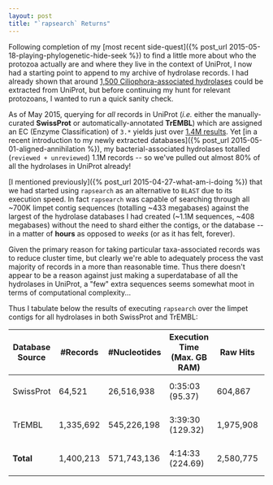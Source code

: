 ```yaml
---
layout: post
title: "`rapsearch` Returns"
---
```


Following completion of my [most recent side-quest]({% post_url 2015-05-18-playing-phylogenetic-hide-seek %}) to find
a little more about who the protozoa actually are and where they live in the context of UniProt, I now had a starting
point to append to my archive of hydrolase records. I had already shown that around
[1,500 Ciliophora-associated hydrolases](http://www.uniprot.org/uniprot/?query=taxonomy%3A%22Ciliophora+%5B5878%5D%22+AND+ec%3A3.*&sort=score)
could be extracted from UniProt, but before continuing my hunt for relevant protozoans, I wanted to run a quick sanity check.

As of May 2015, querying for *all* records in UniProt (*i.e.* either the manually-curated **SwissProt** or automatically-annotated **TrEMBL**)
which are assigned an EC (Enzyme Classification) of `3.*` yields just over [1.4M results](http://www.uniprot.org/uniprot/?query=ec%3A3.*&sort=score).
Yet [in a recent introduction to my newly extracted databases]({% post_url 2015-05-01-aligned-annihilation %}),
my bacterial-associated hydrolases totalled (`reviewed + unreviewed`) 1.1M records -- so we've pulled out
almost 80% of all the hydrolases in UniProt already!

[I mentioned previously]({% post_url 2015-04-27-what-am-i-doing %}) that we had started using `rapsearch` as an
alternative to `BLAST` due to its execution speed. In fact `rapsearch` was capable of searching through all ~700K
limpet contig sequences (totalling ~433 megabases) against the largest of the hydrolase databases I had created
(~1.1M sequences, ~408 megabases) without the need to shard either the contigs, or the database --
in a matter of **hours** as opposed to *weeks* (or as it has felt, forever).

Given the primary reason for taking particular taxa-associated records was to reduce cluster time, but
clearly we're able to adequately process the vast majority of records in a more than reasonable time.
Thus there doesn't appear to be a reason against just making a superdatabase of all the hydrolases in UniProt,
a "few" extra sequences seems somewhat moot in terms of computational complexity...

Thus I tabulate below the results of executing `rapsearch` over the limpet contigs for all hydrolases in both
SwissProt and TrEMBL:

| Database Source | #Records | #Nucleotides   |Execution Time (Max. GB RAM) | Raw Hits | Bitscore Filter | Overlap Filter |
|-----------------|----------|----------------|-----------------------------|----------|-----------------|----------------|
|SwissProt        |64,521    |26,516,938      |0:35:03 (95.37)              |604,867   |224,394 (37.10%) |13,706 (6.11%, *Raw*:2.27%) |
|TrEMBL           |1,335,692 |545,226,198     |3:39:30 (129.32)             |1,975,908 |979,220 (49.56%) |33,599 (3.43%, *Raw*:1.70%) |
|**Total**        |1,400,213 |571,743,136     |4:14:33 (224.69)             |2,580,775 |1,203,614 (46.64%)|35,756 (2.98%, *Raw*:1.39%)|

